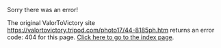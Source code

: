 

Sorry there was an error!

The original ValorToVictory site https://valortovictory.tripod.com/photo17/44-8185ph.htm returns an error code: 404 for this page. [Click here to go to the index page](../index.md).